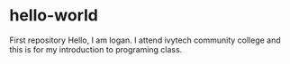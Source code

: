 # hello-world
First repository
Hello, I am logan. I attend ivytech community college and this is for my introduction to programing class.
